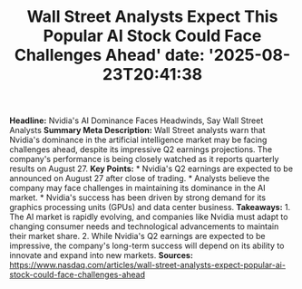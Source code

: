 ﻿---
title: "Wall Street Analysts Expect This Popular AI Stock Could Face Challenges Ahead'
date: '2025-08-23T20:41:38"
category: "Markets"
summary: ""
slug: "wall street analysts expect this popular ai stock could face"
source_urls:
  - "https://www.nasdaq.com/articles/wall-street-analysts-expect-popular-ai-stock-could-face-challenges-ahead"
seo:
  title: "Wall Street Analysts Expect This Popular AI Stock Could Face Challenges Ahead | Hash n Hedge'
  description: '"
  keywords: ["news", "markets", "brief"]
---
**Headline:** Nvidia's AI Dominance Faces Headwinds, Say Wall Street Analysts  **Summary Meta Description:** Wall Street analysts warn that Nvidia's dominance in the artificial intelligence market may be facing challenges ahead, despite its impressive Q2 earnings projections. The company's performance is being closely watched as it reports quarterly results on August 27.  **Key Points:**  * Nvidia's Q2 earnings are expected to be announced on August 27 after close of trading. * Analysts believe the company may face challenges in maintaining its dominance in the AI market. * Nvidia's success has been driven by strong demand for its graphics processing units (GPUs) and data center business.  **Takeaways:**  1. The AI market is rapidly evolving, and companies like Nvidia must adapt to changing consumer needs and technological advancements to maintain their market share. 2. While Nvidia's Q2 earnings are expected to be impressive, the company's long-term success will depend on its ability to innovate and expand into new markets.  **Sources:** https://www.nasdaq.com/articles/wall-street-analysts-expect-popular-ai-stock-could-face-challenges-ahead 

